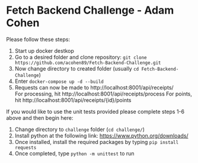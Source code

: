 
# Fetch Backend Challenge - Adam Cohen

Please follow these steps:   
1. Start up docker destkop 
2. Go to a desired folder and clone repository: ```git clone https://github.com/acohen89/Fetch-Backend-Challenge.git```
3. Now change directory to created folder (usually ```cd Fetch-Backend-Challenge```)
4. Enter ``` docker-compose up -d --build ```
5. Requests can now be made to http://localhost:8001/api/receipts/   
For processing, hit http://localhost:8001/api/receipts/process
For points, hit http://localhost:8001/api/receipts/{id}/points 


If you would like to use the unit tests provided please complete steps 1-6 above and then begin here:   
1. Change directory to ```challenge``` folder (```cd challenge/```)
2. Install python at the following link: https://www.python.org/downloads/
3. Once installed, install the required packages by typing ```pip install requests```
5. Once completed, type ```python -m unittest``` to run




